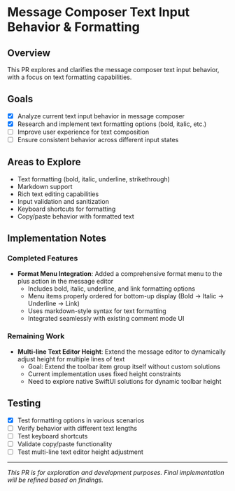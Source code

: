 # Message Composer Text Input Behavior & Formatting

## Overview
This PR explores and clarifies the message composer text input behavior, with a focus on text formatting capabilities.

## Goals
- [x] Analyze current text input behavior in message composer
- [x] Research and implement text formatting options (bold, italic, etc.)
- [ ] Improve user experience for text composition
- [ ] Ensure consistent behavior across different input states

## Areas to Explore
- Text formatting (bold, italic, underline, strikethrough)
- Markdown support
- Rich text editing capabilities
- Input validation and sanitization
- Keyboard shortcuts for formatting
- Copy/paste behavior with formatted text

## Implementation Notes

### Completed Features
- **Format Menu Integration**: Added a comprehensive format menu to the plus action in the message editor
  - Includes bold, italic, underline, and link formatting options
  - Menu items properly ordered for bottom-up display (Bold → Italic → Underline → Link)
  - Uses markdown-style syntax for text formatting
  - Integrated seamlessly with existing comment mode UI

### Remaining Work
- **Multi-line Text Editor Height**: Extend the message editor to dynamically adjust height for multiple lines of text
  - Goal: Extend the toolbar item group itself without custom solutions
  - Current implementation uses fixed height constraints
  - Need to explore native SwiftUI solutions for dynamic toolbar height

## Testing
- [x] Test formatting options in various scenarios
- [ ] Verify behavior with different text lengths
- [ ] Test keyboard shortcuts
- [ ] Validate copy/paste functionality
- [ ] Test multi-line text editor height adjustment

---
*This PR is for exploration and development purposes. Final implementation will be refined based on findings.*
